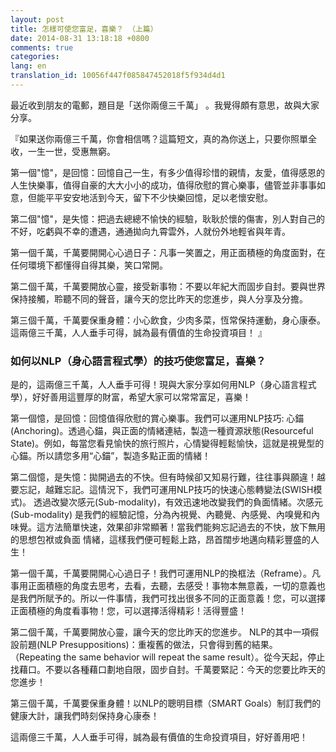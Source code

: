 ```yaml
---
layout: post
title: 怎樣可使您富足，喜樂？ （上篇）
date: 2014-08-31 13:18:18 +0800
comments: true
categories:
lang: en
translation_id: 10056f447f085847452018f5f934d4d1
---
```


最近收到朋友的電郵，題目是「送你兩億三千萬」 。我覺得頗有意思，故與大家分享。

『如果送你兩億三千萬，你會相信嗎？這篇短文，真的為你送上，只要你照單全收，一生一世，受惠無窮。

第一個"憶"，是回憶：回憶自己一生，有多少值得珍惜的親情，友愛，值得感恩的人生快樂事，值得自豪的大大小小的成功，值得欣慰的賞心樂事，儘管並非事事如意，但能平平安安地活到今天，留下不少快樂回憶，足以老懷安慰。

第二個"憶"，是失憶：把過去總總不愉快的經驗，耿耿於懷的傷害，別人對自己的不好，吃虧與不幸的遭遇，通通拋向九霄雲外，人就份外地輕省與年青。

第一個千萬，千萬要開開心心過日子：凡事一笑置之，用正面積極的角度面對，在任何環境下都懂得自得其樂，笑口常開。

第二個千萬，千萬要開放心靈，接受新事物：不要以年紀大而固步自封。要與世界保持接觸，聆聽不同的聲音，讓今天的您比昨天的您進步，與人分享及分擔。

第三個千萬，千萬要保重身體：小心飲食，少肉多菜，恆常保持運動，身心康泰。 這兩億三千萬，人人垂手可得，誠為最有價值的生命投資項目！ 』

### 如何以NLP（身心語言程式學）的技巧使您富足，喜樂？

是的，這兩億三千萬，人人垂手可得！現與大家分享如何用NLP（身心語言程式學），好好善用這豐厚的財富，希望大家可以常常富足，喜樂！

第一個憶，是回憶：回憶值得欣慰的賞心樂事。我們可以運用NLP技巧: 心錨(Anchoring)。透過心錨，與正面的情緒連結，製造一種資源狀態(Resourceful State)。例如，每當您看見愉快的旅行照片，心情變得輕鬆愉快，這就是視覺型的心錨。所以請您多用“心錨”，製造多點正面的情緒！

第二個憶，是失憶：拋開過去的不快。但有時候卻又知易行難，往往事與願違！越要忘記，越難忘記。這情況下，我們可運用NLP技巧的快速心態轉變法(SWISH模式)。 透過改變次感元(Sub-modality)，有效迅速地改變我們的負面情緒。次感元(Sub-modality) 是我們的經驗記憶，分為內視覺、內聽覺、內感覺、內嗅覺和內味覺。這方法簡單快速，效果卻非常顯著！當我們能夠忘記過去的不快，放下無用的思想包袱或負面 情緒，這樣我們便可輕鬆上路，昂首闊步地邁向精彩豐盛的人生！

第一個千萬，千萬要開開心心過日子！我們可運用NLP的換框法（Reframe）。凡事用正面積極的角度去思考，去看，去聽，去感受！事物本無意義，一切的意義也是我們所賦予的。所以一件事情，我們可找出很多不同的正面意義！您，可以選擇正面積極的角度看事物！您，可以選擇活得精彩！活得豐盛！

第二個千萬，千萬要開放心靈，讓今天的您比昨天的您進步。 NLP的其中一項假設前題(NLP Presuppositions)：重複舊的做法，只會得到舊的結果。 （Repeating the same behavior will repeat the same result）。從今天起，停止找藉口。不要以各種藉口劃地自限，固步自封。千萬要緊記：今天的您要比昨天的您進步！

第三個千萬，千萬要保重身體！以NLP的聰明目標（SMART Goals）制訂我們的健康大計，讓我們時刻保持身心康泰！

這兩億三千萬，人人垂手可得，誠為最有價值的生命投資項目，好好善用吧！
